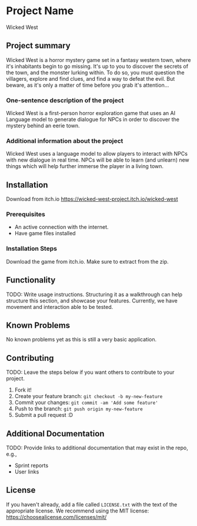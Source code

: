 # Project Name
Wicked West

## Project summary

Wicked West is a horror mystery game set in a fantasy western town, where it's inhabitants begin to go missing. It's up to you to discover the secrets of the town, and the monster lurking within. To do so, you must question the villagers, explore and find clues, and find a way to defeat the evil. But beware, as it's only a matter of time before you grab it's attention...

### One-sentence description of the project

Wicked West is a first-person horror exploration game that uses an AI Language model to generate dialogue for NPCs in order to discover the mystery behind an eerie town. 

### Additional information about the project

Wicked West uses a language model to allow players to interact with NPCs with new dialogue in real time. NPCs will be able to learn (and unlearn) new things which will help further immerse the player in a living town. 

## Installation

Download from itch.io
https://wicked-west-project.itch.io/wicked-west

### Prerequisites

- An active connection with the internet.
- Have game files installed

### Installation Steps

Download the game from itch.io. Make sure to extract from the zip.

## Functionality

TODO: Write usage instructions. Structuring it as a walkthrough can help structure this section,
and showcase your features.
Currently, we have movement and interaction able to be tested. 

## Known Problems

No known problems yet as this is still a very basic application.

## Contributing

TODO: Leave the steps below if you want others to contribute to your project.

1. Fork it!
2. Create your feature branch: `git checkout -b my-new-feature`
3. Commit your changes: `git commit -am 'Add some feature'`
4. Push to the branch: `git push origin my-new-feature`
5. Submit a pull request :D

## Additional Documentation

TODO: Provide links to additional documentation that may exist in the repo, e.g.,
  * Sprint reports
  * User links

## License

If you haven't already, add a file called `LICENSE.txt` with the text of the appropriate license.
We recommend using the MIT license: <https://choosealicense.com/licenses/mit/>
